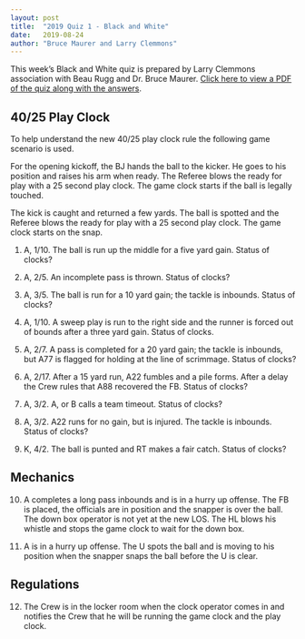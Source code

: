 ```yaml
---
layout: post
title:  "2019 Quiz 1 - Black and White"
date:   2019-08-24
author: "Bruce Maurer and Larry Clemmons"
---
```


This week’s Black and White quiz is prepared by Larry Clemmons association with Beau Rugg
and Dr. Bruce Maurer. [Click here to view a PDF of the quiz along with the
answers](https://storage.googleapis.com/ohsaa-websites/quizzes/2019/2019-quiz-1.pdf).

<!--more-->

## 40/25 Play Clock

To help understand the new 40/25 play clock rule the following game scenario is
used.

For the opening kickoff, the BJ hands the ball to the kicker. He goes to his
position and raises his arm when ready. The Referee blows the ready for play
with a 25 second play clock. The game clock starts if the ball is legally
touched.

The kick is caught and returned a few yards. The ball is spotted and the Referee
blows the ready for play with a 25 second play clock. The game clock starts on
the snap.

1. A, 1/10. The ball is run up the middle for a five yard gain. Status of
   clocks?


2. A, 2/5. An incomplete pass is thrown. Status of clocks?

3. A, 3/5. The ball is run for a 10 yard gain; the tackle is inbounds. Status of
   clocks?

4. A, 1/10. A sweep play is run to the right side and the runner is forced out
   of bounds after a three yard gain. Status of clocks.

5. A, 2/7. A pass is completed for a 20 yard gain; the tackle is inbounds, but
   A77 is flagged for holding at the line of scrimmage. Status of clocks?

6. A, 2/17. After a 15 yard run, A22 fumbles and a pile forms. After a delay the
   Crew rules that A88 recovered the FB. Status of clocks?

7. A, 3/2. A, or B calls a team timeout. Status of clocks?

8. A, 3/2. A22 runs for no gain, but is injured. The tackle is inbounds. Status
   of clocks?

9. K, 4/2. The ball is punted and RT makes a fair catch. Status of clocks?

## Mechanics

10. A completes a long pass inbounds and is in a hurry up offense. The FB is
    placed, the officials are in position and the snapper is over the ball. The
down box operator is not yet at the new LOS. The HL blows his whistle and stops
the game clock to wait for the down box.

11. A is in a hurry up offense. The U spots the ball and is moving to his
    position when the snapper snaps the ball before the U is clear.

## Regulations

12. The Crew is in the locker room when the clock operator comes in and notifies
    the Crew that he will be running the game clock and the play clock.
